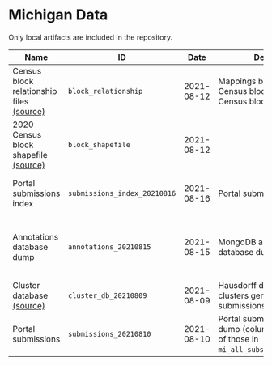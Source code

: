 # Michigan Data

Only local artifacts are included in the repository.

| Name | ID | Date | Description | Author(s) | References | Type | Local? | Path |
|------|----|------|-------------|-----------|------------|------|--------|------|
| Census block relationship files [(source)](https://www2.census.gov/geo/docs/maps-data/data/rel2020/t10t20/TAB2010_TAB2020_ST26.zip) | `block_relationship` | 2021-08-12 | Mappings between 2010 Census blocks and 2020 Census blocks. | United States Census Bureau | [U.S. Census relationship files](https://www.census.gov/geographies/reference-files/time-series/geo/relationship-files.html) | `table` | ❌ | `tab2010_tab2020_st26_mi.txt` |
| 2020 Census block shapefile [(source)](https://www2.census.gov/geo/tiger/TIGER2020/TABBLOCK20/tl_2020_26_tabblock20.zip) | `block_shapefile` | 2021-08-12 |  | United States Census Bureau | [U.S. Census TIGER/Line shapefiles](https://www.census.gov/geographies/mapping-files/time-series/geo/tiger-line-file.html) | `shapefile_zip` | ❌ | `tl_2020_26_tabblock20` |
| Portal submissions index | `submissions_index_20210816` | 2021-08-16 | Portal submissions | Parker Rule | [MICRC Public Comment Portal](https://www.michigan-mapping.org/) | `json` | ✅ | `mi_submissions_index_20210816.json` |
| Annotations database dump | `annotations_20210815` | 2021-08-15 | MongoDB annotations database dump. | MGGG annotators, Maxwell Fan, Parker Rule |  | `json` | ✅ | `MI_dump_20210815.jsonl` |
| Cluster database [(source)](https://drive.google.com/uc?id=18GDj1roCxOloQhJiKca4aHQ6eXdcLmjb) | `cluster_db_20210809` | 2021-08-09 | Hausdorff distance-based clusters generated on COI submissions. | Parker Edwards, Ari Stern |  | `pickle` | ❌ | `mi_cluster_db_20210809.pkl` |
| Portal submissions | `submissions_20210810` | 2021-08-10 | Portal submissions database dump (columns are a subset of those in `mi_all_subs_pseudo_cois.csv`). | Parker Rule, Robbie Veglahn |  | `table` | ✅ | `mi_comments_20210809.csv` |
